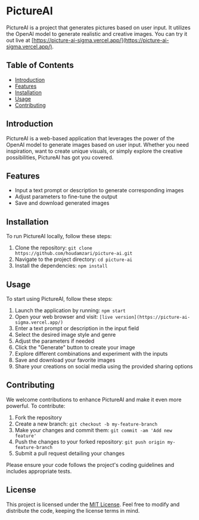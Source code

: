 # PictureAI

PictureAI is a project that generates pictures based on user input. It utilizes the OpenAI model to generate realistic and creative images. You can try it out live at [https://picture-ai-sigma.vercel.app/](https://picture-ai-sigma.vercel.app/).

## Table of Contents

- [Introduction](#introduction)
- [Features](#features)
- [Installation](#installation)
- [Usage](#usage)
- [Contributing](#contributing)

## Introduction

PictureAI is a web-based application that leverages the power of the OpenAI model to generate images based on user input. Whether you need inspiration, want to create unique visuals, or simply explore the creative possibilities, PictureAI has got you covered.

## Features

- Input a text prompt or description to generate corresponding images
- Adjust parameters to fine-tune the output
- Save and download generated images

## Installation

To run PictureAI locally, follow these steps:

1. Clone the repository: `git clone https://github.com/houdamzari/picture-ai.git`
2. Navigate to the project directory: `cd picture-ai`
3. Install the dependencies: `npm install`

## Usage

To start using PictureAI, follow these steps:

1. Launch the application by running: `npm start`
2. Open your web browser and visit: `[live version](https://picture-ai-sigma.vercel.app/)`
3. Enter a text prompt or description in the input field
4. Select the desired image style and genre
5. Adjust the parameters if needed
6. Click the "Generate" button to create your image
7. Explore different combinations and experiment with the inputs
8. Save and download your favorite images
9. Share your creations on social media using the provided sharing options

## Contributing

We welcome contributions to enhance PictureAI and make it even more powerful. To contribute:

1. Fork the repository
2. Create a new branch: `git checkout -b my-feature-branch`
3. Make your changes and commit them: `git commit -am 'Add new feature'`
4. Push the changes to your forked repository: `git push origin my-feature-branch`
5. Submit a pull request detailing your changes

Please ensure your code follows the project's coding guidelines and includes appropriate tests.

## License

This project is licensed under the [MIT License](LICENSE). Feel free to modify and distribute the code, keeping the license terms in mind.
